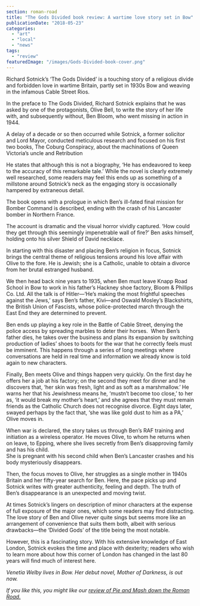 ```yaml
---
section: roman-road
title: "The Gods Divided book review: A wartime love story set in Bow"
publicationDate: "2018-05-23"
categories: 
  - "art"
  - "local"
  - "news"
tags: 
  - "review"
featuredImage: "/images/Gods-Divided-book-cover.png"
---
```


Richard Sotnick’s ‘The Gods Divided’ is a touching story of a religious divide and forbidden love in wartime Britain, partly set in 1930s Bow and weaving in the infamous Cable Street Rios.

In the preface to The Gods Divided, Richard Sotnick explains that he was asked by one of the protagonists, Olive Bell, to write the story of her life with, and subsequently without, Ben Bloom, who went missing in action in 1944.

A delay of a decade or so then occurred while Sotnick, a former solicitor and Lord Mayor, conducted meticulous research and focused on his first two books, The Coburg Conspiracy, about the machinations of Queen Victoria’s uncle and Retribution

He states that although this is not a biography, ‘He has endeavored to keep to the accuracy of this remarkable tale.’ While the novel is clearly extremely well researched, some readers may feel this ends up as something of a millstone around Sotnick’s neck as the engaging story is occasionally hampered by extraneous detail.

The book opens with a prologue in which Ben’s ill-fated final mission for Bomber Command is described, ending with the crash of his Lancaster bomber in Northern France.

The account is dramatic and the visual horror vividly captured. ‘How could they get through this seemingly impenetrable wall of fire?’ Ben asks himself, holding onto his silver Shield of David necklace.

In starting with this disaster and placing Ben’s religion in focus, Sotnick brings the central theme of religious tensions around his love affair with Olive to the fore. He is Jewish; she is a Catholic, unable to obtain a divorce from her brutal estranged husband.

We then head back nine years to 1935, when Ben must leave Knapp Road School in Bow to work in his father’s Hackney shoe factory, Bloom & Phillips Co. Ltd. All the talk is of Hitler—‘He’s making the most frightful speeches against the Jews,’ says Ben’s father, Kivi—and Oswald Mosley’s Blackshirts, the British Union of Fascists, whose police-protected march through the East End they are determined to prevent.

Ben ends up playing a key role in the Battle of Cable Street, denying the police access by spreading marbles to deter their horses.  When Ben’s father dies, he takes over the business and plans its expansion by switching production of ladies’ shoes to boots for the war that he correctly feels must be imminent. This happens through a series of long meetings where conversations are held in real time and information we already know is told again to new characters.

Finally, Ben meets Olive and things happen very quickly. On the first day he offers her a job at his factory; on the second they meet for dinner and he discovers that, ‘her skin was fresh, light and as soft as a marshmallow.’ He warns her that his Jewishness means he, ‘mustn’t become too close,’ to her as, ‘it would break my mother’s heart,’ and she agrees that they must remain friends as the Catholic Church does not recognise divorce. Eight days later, swayed perhaps by the fact that, ‘she was like gold dust to him as a PA,’ Olive moves in.

When war is declared, the story takes us through Ben’s RAF training and initiation as a wireless operator. He moves Olive, to whom he returns when on leave, to Epping, where she lives secretly from Ben’s disapproving family and has his child.  
She is pregnant with his second child when Ben’s Lancaster crashes and his body mysteriously disappears.

Then, the focus moves to Olive, her struggles as a single mother in 1940s Britain and her fifty-year search for Ben. Here, the pace picks up and Sotnick writes with greater authenticity, feeling and depth. The truth of Ben’s disappearance is an unexpected and moving twist.

At times Sotnick’s lingers on description of minor characters at the expense of full exposure of the major ones, which some readers may find distracting. The love story of Ben and Olive never quite sings but seems more like an arrangement of convenience that suits them both, albeit with serious drawbacks—the ‘Divided Gods’ of the title being the most notable.

However, this is a fascinating story. With his extensive knowledge of East London, Sotnick evokes the time and place with dexterity; readers who wish to learn more about how this corner of London has changed in the last 80 years will find much of interest here.

_Venetia Welby lives in Bow. Her debut novel, Mother of Darkness, is out now._

_If you like this, you might like our [review of Pie and Mash down the Roman Road.](https://romanroadlondon.com/pie-and-mash-melanie-mcgrath-book-review/)_

